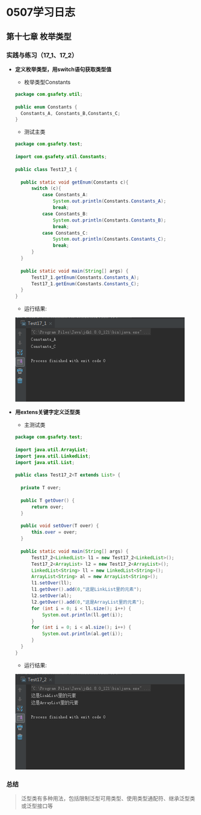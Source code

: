 # 0507学习日志

## 第十七章 枚举类型

### **实践与练习（17_1、17_2）**

* **定义枚举类型，用switch语句获取类型值**

  * 枚举类型Constants

  ```java
  package com.gsafety.util;

  public enum Constants {
    Constants_A, Constants_B,Constants_C;
  }
  ```

  * 测试主类

  ```java
  package com.gsafety.test;

  import com.gsafety.util.Constants;

  public class Test17_1 {

    public static void getEnum(Constants c){
        switch (c){
            case Constants_A:
                System.out.println(Constants.Constants_A);
                break;
            case Constants_B:
                System.out.println(Constants.Constants_B);
                break;
            case Constants_C:
                System.out.println(Constants.Constants_C);
                break;
        }
    }

    public static void main(String[] args) {
        Test17_1.getEnum(Constants.Constants_A);
        Test17_1.getEnum(Constants.Constants_C);
    }
  }
  ```

  * 运行结果:

  ![Test17_1](./pic/0507_1.png)

* **用extens关键字定义泛型类**

  * 主测试类

  ```java
  package com.gsafety.test;

  import java.util.ArrayList;
  import java.util.LinkedList;
  import java.util.List;

  public class Test17_2<T extends List> {

    private T over;

    public T getOver() {
        return over;
    }

    public void setOver(T over) {
        this.over = over;
    }

    public static void main(String[] args) {
        Test17_2<LinkedList> l1 = new Test17_2<LinkedList>();
        Test17_2<ArrayList> l2 = new Test17_2<ArrayList>();
        LinkedList<String> ll = new LinkedList<String>();
        ArrayList<String> al = new ArrayList<String>();
        l1.setOver(ll);
        l1.getOver().add(0,"这是LinkList里的元素");
        l2.setOver(al);
        l2.getOver().add(0,"这是ArrayList里的元素");
        for (int i = 0; i < ll.size(); i++) {
            System.out.println(ll.get(i));
        }
        for (int i = 0; i < al.size(); i++) {
            System.out.println(al.get(i));
        }
    }
  }
  ```

  * 运行结果:

   ![Test17_2](./pic/0507_2.png)

### **总结**

>泛型类有多种用法，包括限制泛型可用类型、使用类型通配符、继承泛型类或泛型接口等
